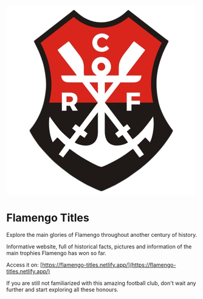 <img src="./src/assets/flamengo.png" />

# Flamengo Titles

Explore the main glories of Flamengo throughout another century of history.

Informative website, full of historical facts, pictures and information of the main trophies Flamengo has won so far.

Access it on: [https://flamengo-titles.netlify.app/](https://flamengo-titles.netlify.app/)

If you are still not familiarized with this amazing football club, don't wait any further and start exploring all these honours.

<!-- ```js
   parserOptions: {
    ecmaVersion: 'latest',
    sourceType: 'module',
    project: ['./tsconfig.json', './tsconfig.node.json'],
    tsconfigRootDir: __dirname,
   },
``` -->